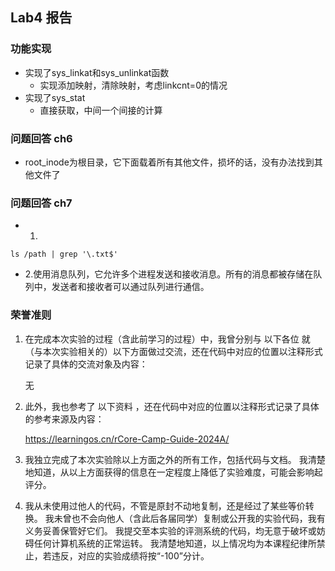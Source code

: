 ## Lab4 报告
### 功能实现
+ 实现了sys_linkat和sys_unlinkat函数
    + 实现添加映射，清除映射，考虑linkcnt=0的情况
+ 实现了sys_stat
    + 直接获取，中间一个间接的计算

### 问题回答 ch6
+ root_inode为根目录，它下面载着所有其他文件，损坏的话，没有办法找到其他文件了


### 问题回答 ch7
+ 1.
```shell
ls /path | grep '\.txt$'
```
+ 2.使用消息队列，它允许多个进程发送和接收消息。所有的消息都被存储在队列中，发送者和接收者可以通过队列进行通信。
### 荣誉准则
1. 在完成本次实验的过程（含此前学习的过程）中，我曾分别与 以下各位 就（与本次实验相关的）以下方面做过交流，还在代码中对应的位置以注释形式记录了具体的交流对象及内容：

    无

2. 此外，我也参考了 以下资料 ，还在代码中对应的位置以注释形式记录了具体的参考来源及内容：

    https://learningos.cn/rCore-Camp-Guide-2024A/  

3. 我独立完成了本次实验除以上方面之外的所有工作，包括代码与文档。 我清楚地知道，从以上方面获得的信息在一定程度上降低了实验难度，可能会影响起评分。

4. 我从未使用过他人的代码，不管是原封不动地复制，还是经过了某些等价转换。 我未曾也不会向他人（含此后各届同学）复制或公开我的实验代码，我有义务妥善保管好它们。 我提交至本实验的评测系统的代码，均无意于破坏或妨碍任何计算机系统的正常运转。 我清楚地知道，以上情况均为本课程纪律所禁止，若违反，对应的实验成绩将按“-100”分计。
